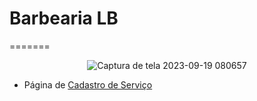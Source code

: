 # Barbearia LB 
=======
<div align= "center">

![Captura de tela 2023-09-19 080657](https://github.com/casagrande7/Drogazin-api/assets/140071695/8c0d001d-b821-4b37-a442-84e3ddfbde38)
</div>

* Página de [Cadastro de Serviço](servico.md)